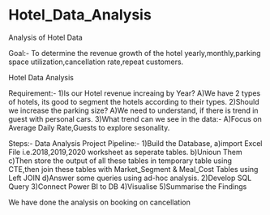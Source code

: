 # Hotel_Data_Analysis
Analysis of Hotel Data

Goal:- To determine the revenue growth of the hotel yearly,monthly,parking space utilization,cancellation rate,repeat customers.

Hotel Data Analysis

Requirement:-
1)Is our Hotel revenue increaing by Year?
A)We have 2 types of hotels, its good to segment the hotels according to their types.
2)Should we increase the parking size?
A)We need to understand, if there is trend in guest with personal cars.
3)What trend can we see in the data:-
A)Focus on Average Daily Rate,Guests to explore sesonality.


Steps:-
Data Analysis Project Pipeline:-
1)Build the Database,
a)import Excel File i.e.2018,2019,2020 worksheet as seperate tables.
b)Unioun Them
c)Then store the output of all these tables in temporary table using CTE,then join these tables with Market_Segment & Meal_Cost Tables using Left JOIN
d)Answer some queries using ad-hoc analysis.
2)Develop SQL Query
3)Connect Power BI to DB
4)Visualise
5)Summarise the Findings

We have done the analysis on booking on cancellation

